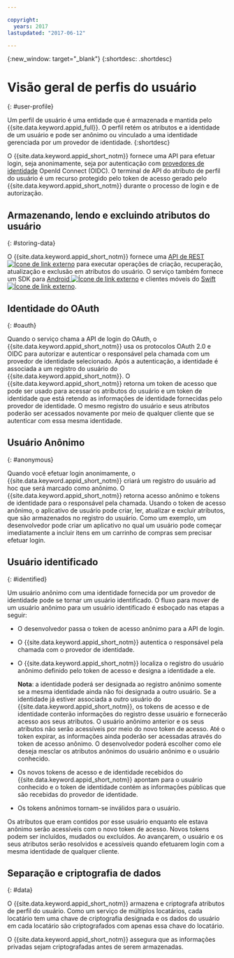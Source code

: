```yaml
---

copyright:
  years: 2017
lastupdated: "2017-06-12"

---
```


{:new_window: target="_blank"}
{:shortdesc: .shortdesc}


# Visão geral de perfis do usuário
{: #user-profile}

Um perfil de usuário é uma entidade que é armazenada e mantida pelo {{site.data.keyword.appid_full}}. O perfil retém os atributos e a identidade de um
usuário e pode ser anônimo ou vinculado a uma identidade gerenciada por um provedor de identidade.
{:shortdesc}

O {{site.data.keyword.appid_short_notm}} fornece uma API para efetuar login, seja anonimamente, seja por autenticação com
[provedores de identidade](/docs/services/appid/identity-providers.html#setting-up-idp) OpenId Connect (OIDC). O terminal de API do atributo de perfil do usuário é um recurso protegido pelo token de acesso gerado pelo {{site.data.keyword.appid_short_notm}} durante o processo de login e de autorização.


## Armazenando, lendo e excluindo atributos do usuário
{: #storing-data}

O {{site.data.keyword.appid_short_notm}} fornece uma <a href="https://appid-profiles.ng.bluemix.net/swagger-ui/index.html#/Attributes" target="_blank">API de REST <img src="../../icons/launch-glyph.svg" alt="Ícone de link externo"></a> para executar operações de criação, recuperação, atualização e exclusão em atributos do usuário. O serviço também fornece um SDK para <a href="https://github.com/ibm-cloud-security/appid-clientsdk-android" target="_blank">Android <img src="../../icons/launch-glyph.svg" alt="Ícone de link externo"></a> e clientes móveis do <a href="https://github.com/ibm-cloud-security/appid-clientsdk-swift" target="_blank">Swift <img src="../../icons/launch-glyph.svg" alt="Ícone de link externo"></a>.


## Identidade do OAuth
{: #oauth}

Quando o serviço chama a API de login do OAuth, o {{site.data.keyword.appid_short_notm}} usa os protocolos OAuth 2.0 e OIDC para autorizar e autenticar o responsável pela chamada com um provedor de identidade selecionado. Após a autenticação, a identidade é associada a um registro do usuário do {{site.data.keyword.appid_short_notm}}. O {{site.data.keyword.appid_short_notm}} retorna um token de acesso que pode ser usado para acessar os atributos do usuário e um token de identidade que está retendo as informações de identidade fornecidas pelo provedor de identidade. O mesmo registro
do usuário e seus atributos poderão ser acessados novamente por meio de qualquer cliente que se autenticar com essa mesma identidade.


## Usuário Anônimo
{: #anonymous}

Quando você efetuar login anonimamente, o {{site.data.keyword.appid_short_notm}} criará um registro do usuário ad hoc que será marcado como anônimo. O
{{site.data.keyword.appid_short_notm}} retorna acesso anônimo e tokens de identidade para o responsável pela chamada. Usando o token de acesso anônimo, o aplicativo de usuário pode criar, ler, atualizar e excluir atributos, que são armazenados no registro do usuário. Como um exemplo, um desenvolvedor pode criar
um aplicativo no qual um usuário pode começar imediatamente a incluir itens em um carrinho de compras sem precisar efetuar login.


## Usuário identificado
{: #identified}

Um usuário anônimo com uma identidade fornecida por um provedor de identidade pode se tornar um usuário identificado. O fluxo para mover de um usuário anônimo para um usuário identificado é esboçado nas etapas a seguir:

* O desenvolvedor passa o token de acesso anônimo para a API de login.
* O {{site.data.keyword.appid_short_notm}} autentica o responsável pela chamada com o provedor de identidade.
* O {{site.data.keyword.appid_short_notm}} localiza o registro do usuário anônimo definido pelo token de acesso e designa a identidade a ele.

    **Nota**: a identidade poderá ser designada ao registro anônimo somente se a mesma identidade ainda não foi designada a outro usuário. Se a identidade já estiver associada a outro usuário do {{site.data.keyword.appid_short_notm}}, os tokens de acesso e de identidade conterão informações do registro desse usuário e fornecerão acesso aos seus atributos. O usuário anônimo anterior e os seus atributos não serão acessíveis por meio do novo token de acesso. Até o token expirar, as informações ainda poderão ser acessadas através do token de acesso anônimo. O desenvolvedor poderá escolher como ele deseja mesclar os
atributos anônimos do usuário anônimo e o usuário conhecido.

* Os novos tokens de acesso e de identidade recebidos do {{site.data.keyword.appid_short_notm}} apontam para o usuário conhecido e o token de identidade contém as informações públicas que são recebidas do provedor de identidade.
* Os tokens anônimos tornam-se inválidos para o usuário.

Os atributos que eram contidos por esse usuário enquanto ele estava anônimo serão acessíveis com o novo token de acesso. Novos tokens podem ser incluídos, mudados
ou excluídos. Ao avançarem, o usuário e os seus atributos serão resolvidos e acessíveis quando efetuarem login com a mesma identidade de qualquer cliente.


## Separação e criptografia de dados
{: #data}

O {{site.data.keyword.appid_short_notm}} armazena e criptografa atributos de perfil do usuário. Como um serviço de múltiplos locatários, cada locatário
tem uma chave de criptografia designada e os dados do usuário em cada locatário são criptografados com apenas essa chave do locatário.

O {{site.data.keyword.appid_short_notm}} assegura que as informações privadas sejam criptografadas antes de serem armazenadas.
